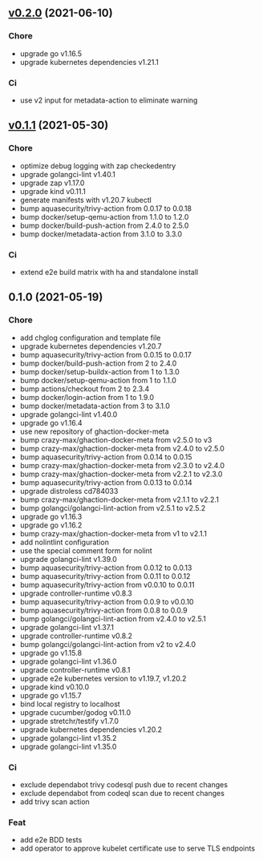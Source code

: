 <a name="v0.2.0"></a>
## [v0.2.0](https://github.com/alex1989hu/kubelet-serving-cert-approver/compare/v0.1.1...v0.2.0) (2021-06-10)

### Chore

* upgrade go v1.16.5
* upgrade kubernetes dependencies v1.21.1

### Ci

* use v2 input for metadata-action to eliminate warning


<a name="v0.1.1"></a>
## [v0.1.1](https://github.com/alex1989hu/kubelet-serving-cert-approver/compare/0.1.0...v0.1.1) (2021-05-30)

### Chore

* optimize debug logging with zap checkedentry
* upgrade golangci-lint v1.40.1
* upgrade zap v1.17.0
* upgrade kind v0.11.1
* generate manifests with v1.20.7 kubectl
* bump aquasecurity/trivy-action from 0.0.17 to 0.0.18
* bump docker/setup-qemu-action from 1.1.0 to 1.2.0
* bump docker/build-push-action from 2.4.0 to 2.5.0
* bump docker/metadata-action from 3.1.0 to 3.3.0

### Ci

* extend e2e build matrix with ha and standalone install


<a name="0.1.0"></a>
## 0.1.0 (2021-05-19)

### Chore

* add chglog configuration and template file
* upgrade kubernetes dependencies v1.20.7
* bump aquasecurity/trivy-action from 0.0.15 to 0.0.17
* bump docker/build-push-action from 2 to 2.4.0
* bump docker/setup-buildx-action from 1 to 1.3.0
* bump docker/setup-qemu-action from 1 to 1.1.0
* bump actions/checkout from 2 to 2.3.4
* bump docker/login-action from 1 to 1.9.0
* bump docker/metadata-action from 3 to 3.1.0
* upgrade golangci-lint v1.40.0
* upgrade go v1.16.4
* use new repository of ghaction-docker-meta
* bump crazy-max/ghaction-docker-meta from v2.5.0 to v3
* bump crazy-max/ghaction-docker-meta from v2.4.0 to v2.5.0
* bump aquasecurity/trivy-action from 0.0.14 to 0.0.15
* bump crazy-max/ghaction-docker-meta from v2.3.0 to v2.4.0
* bump crazy-max/ghaction-docker-meta from v2.2.1 to v2.3.0
* bump aquasecurity/trivy-action from 0.0.13 to 0.0.14
* upgrade distroless cd784033
* bump crazy-max/ghaction-docker-meta from v2.1.1 to v2.2.1
* bump golangci/golangci-lint-action from v2.5.1 to v2.5.2
* upgrade go v1.16.3
* upgrade go v1.16.2
* bump crazy-max/ghaction-docker-meta from v1 to v2.1.1
* add nolintlint configuration
* use the special comment form for nolint
* upgrade golangci-lint v1.39.0
* bump aquasecurity/trivy-action from 0.0.12 to 0.0.13
* bump aquasecurity/trivy-action from 0.0.11 to 0.0.12
* bump aquasecurity/trivy-action from v0.0.10 to 0.0.11
* upgrade controller-runtime v0.8.3
* bump aquasecurity/trivy-action from 0.0.9 to v0.0.10
* bump aquasecurity/trivy-action from 0.0.8 to 0.0.9
* bump golangci/golangci-lint-action from v2.4.0 to v2.5.1
* upgrade golangci-lint v1.37.1
* upgrade controller-runtime v0.8.2
* bump golangci/golangci-lint-action from v2 to v2.4.0
* upgrade go v1.15.8
* upgrade golangci-lint v1.36.0
* upgrade controller-runtime v0.8.1
* upgrade e2e kubernetes version to v1.19.7, v1.20.2
* upgrade kind v0.10.0
* upgrade go v1.15.7
* bind local registry to localhost
* upgrade cucumber/godog v0.11.0
* upgrade stretchr/testify v1.7.0
* upgrade kubernetes dependencies v1.20.2
* upgrade golangci-lint v1.35.2
* upgrade golangci-lint v1.35.0

### Ci

* exclude dependabot trivy codesql push due to recent changes
* exclude dependabot from codeql scan due to recent changes
* add trivy scan action

### Feat

* add e2e BDD tests
* add operator to approve kubelet certificate use to serve TLS endpoints
